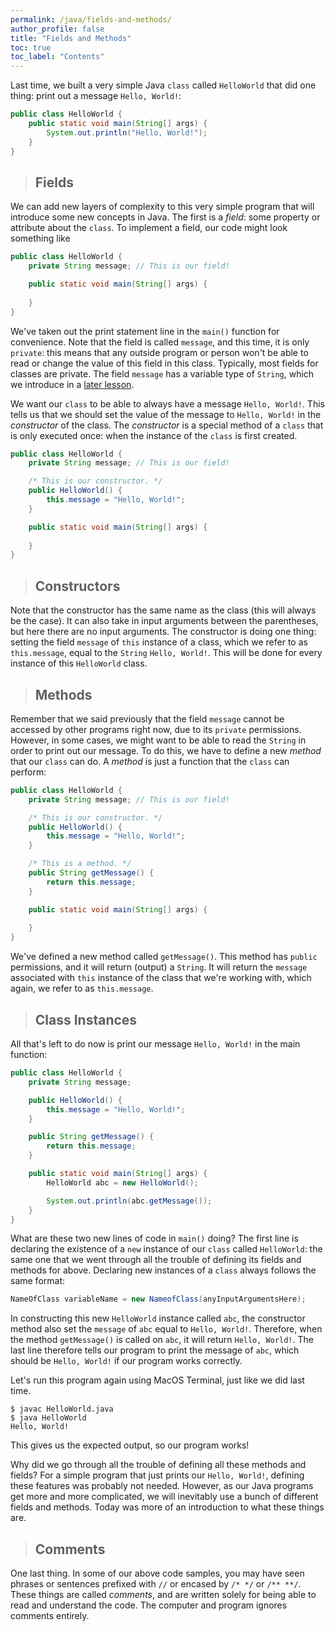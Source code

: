 ```yaml
---
permalink: /java/fields-and-methods/
author_profile: false
title: "Fields and Methods"
toc: true
toc_label: "Contents"
---
```


Last time, we built a very simple Java ```class``` called ```HelloWorld``` that did one thing: print out a message ```Hello, World!```:

```java
public class HelloWorld {
    public static void main(String[] args) {
        System.out.println("Hello, World!");
    }
}
```

> ## Fields

We can add new layers of complexity to this very simple program that will introduce some new concepts in Java. The first is a _field_: some property or attribute about the ```class```. To implement a field, our code might look something like

```java
public class HelloWorld {
    private String message; // This is our field!

    public static void main(String[] args) {
        
    }
}
```

We've taken out the print statement line in the ```main()``` function for convenience. Note that the field is called ```message```, and this time, it is only ```private```: this means that any outside program or person won't be able to read or change the value of this field in this class. Typically, most fields for classes are private. The field ```message``` has a variable type of ```String```, which we introduce in a [later lesson](/java/variables-conditionals-and-loops/index.html).

We want our ```class``` to be able to always have a message ```Hello, World!```. This tells us that we should set the value of the message to ```Hello, World!``` in the _constructor_ of the class. The _constructor_ is a special method of a ```class``` that is only executed once: when the instance of the ```class``` is first created.

```java
public class HelloWorld {
    private String message; // This is our field!

    /* This is our constructor. */
    public HelloWorld() {
        this.message = "Hello, World!";
    }

    public static void main(String[] args) {
        
    }
}
```

> ## Constructors

Note that the constructor has the same name as the class (this will always be the case). It can also take in input arguments between the parentheses, but here there are no input arguments. The constructor is doing one thing: setting the field ```message``` of ```this``` instance of a class, which we refer to as ```this.message```, equal to the ```String``` ```Hello, World!```. This will be done for every instance of this ```HelloWorld``` class.

> ## Methods

Remember that we said previously that the field ```message``` cannot be accessed by other programs right now, due to its ```private``` permissions. However, in some cases, we might want to be able to read the ```String``` in order to print out our message. To do this, we have to define a new _method_ that our ```class``` can do. A _method_ is just a function that the ```class``` can perform:

```java
public class HelloWorld {
    private String message; // This is our field!

    /* This is our constructor. */
    public HelloWorld() {
        this.message = "Hello, World!";
    }

    /* This is a method. */
    public String getMessage() {
        return this.message;
    }

    public static void main(String[] args) {
        
    }
}
```

We've defined a new method called ```getMessage()```. This method has ```public``` permissions, and it will return (output) a ```String```. It will return the ```message``` associated with ```this``` instance of the class that we're working with, which again, we refer to as ```this.message```.

> ## Class Instances

All that's left to do now is print our message ```Hello, World!``` in the main function:

```java
public class HelloWorld {
    private String message;

    public HelloWorld() {
        this.message = "Hello, World!";
    }

    public String getMessage() {
        return this.message;
    }

    public static void main(String[] args) {
        HelloWorld abc = new HelloWorld();

        System.out.println(abc.getMessage());
    }
}
```

What are these two new lines of code in ```main()``` doing? The first line is declaring the existence of a ```new``` instance of our ```class``` called ```HelloWorld```: the same one that we went through all the trouble of defining its fields and methods for above. Declaring new instances of a ```class``` always follows the same format:

```java
NameOfClass variableName = new NameofClass(anyInputArgumentsHere);
```

In constructing this new ```HelloWorld``` instance called ```abc```, the constructor method also set the ```message``` of ```abc``` equal to ```Hello, World!```. Therefore, when the method ```getMessage()``` is called on ```abc```, it will return ```Hello, World!```. The last line therefore tells our program to print the message of ```abc```, which should be ```Hello, World!``` if our program works correctly.

Let's run this program again using MacOS Terminal, just like we did last time.

```
$ javac HelloWorld.java
$ java HelloWorld
Hello, World!
```

This gives us the expected output, so our program works!

Why did we go through all the trouble of defining all these methods and fields? For a simple program that just prints our ```Hello, World!```, defining these features was probably not needed. However, as our Java programs get more and more complicated, we will inevitably use a bunch of different fields and methods. Today was more of an introduction to what these things are.

> ## Comments

One last thing. In some of our above code samples, you may have seen phrases or sentences prefixed with ```//``` or encased by ```/* */``` or ```/** **/```. These things are called _comments_, and are written solely for being able to read and understand the code. The computer and program ignores comments entirely.
